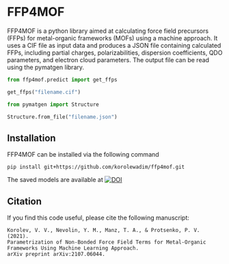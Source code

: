 # FFP4MOF

FFP4MOF is a python library aimed at calculating force field precursors (FFPs) for metal-organic frameworks (MOFs) using a machine approach. It uses a CIF file as input data and produces a JSON file containing calculated FFPs, including partial charges, polarizabilities, dispersion coefficients, QDO parameters, and electron cloud parameters. The output file can be read using the pymatgen library.

```python
from ffp4mof.predict import get_ffps

get_ffps("filename.cif")
```

```python
from pymatgen import Structure

Structure.from_file("filename.json")
```

## Installation

FFP4MOF can be installed via the following command
```
pip install git+https://github.com/korolewadim/ffp4mof.git
```

The saved models are available at <a href="https://doi.org/10.5281/zenodo.5500642"><img src="https://zenodo.org/badge/DOI/10.5281/zenodo.5500642.svg" alt="DOI"></a>

## Citation

If you find this code useful, please cite the following manuscript:

    Korolev, V. V., Nevolin, Y. M., Manz, T. A., & Protsenko, P. V. (2021).
    Parametrization of Non-Bonded Force Field Terms for Metal-Organic Frameworks Using Machine Learning Approach.
    arXiv preprint arXiv:2107.06044.
